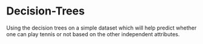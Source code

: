 # Decision-Trees

Using the decision trees on a simple dataset which will help predict whether one can play tennis or not based on the other independent attributes.

